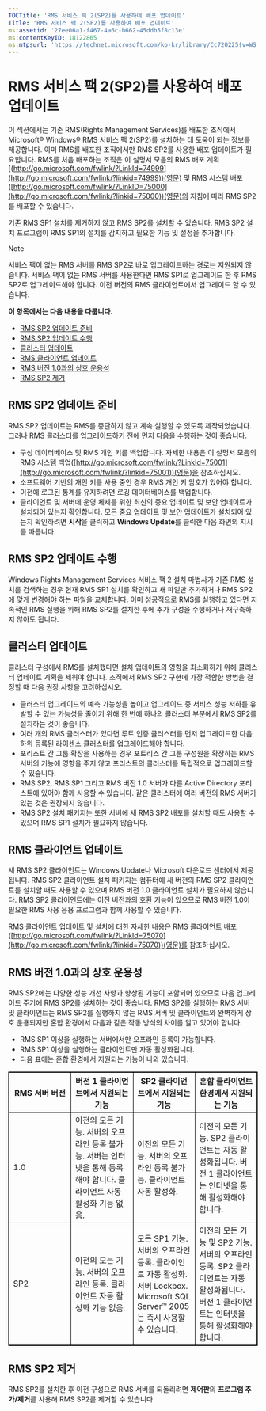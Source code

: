 ```yaml
---
TOCTitle: 'RMS 서비스 팩 2(SP2)를 사용하여 배포 업데이트'
Title: 'RMS 서비스 팩 2(SP2)를 사용하여 배포 업데이트'
ms:assetid: '27ee06a1-f467-4a6c-b662-45ddb5f8c13e'
ms:contentKeyID: 18122865
ms:mtpsurl: 'https://technet.microsoft.com/ko-kr/library/Cc720225(v=WS.10)'
---
```


RMS 서비스 팩 2(SP2)를 사용하여 배포 업데이트
=============================================

이 섹션에서는 기존 RMS(Rights Management Services)를 배포한 조직에서 Microsoft® Windows® RMS 서비스 팩 2(SP2)를 설치하는 데 도움이 되는 정보를 제공합니다. 이미 RMS를 배포한 조직에서만 RMS SP2를 사용한 배포 업데이트가 필요합니다. RMS를 처음 배포하는 조직은 이 설명서 모음의 RMS 배포 계획[(http://go.microsoft.com/fwlink/?LinkId=74999](http://go.microsoft.com/fwlink/?linkid=74999))(영문) 및 RMS 시스템 배포([http://go.microsoft.com/fwlink/?LinkID=75000](http://go.microsoft.com/fwlink/?linkid=75000))(영문)의 지침에 따라 RMS SP2를 배포할 수 있습니다.

기존 RMS SP1 설치를 제거하지 않고 RMS SP2를 설치할 수 있습니다. RMS SP2 설치 프로그램이 RMS SP1의 설치를 감지하고 필요한 기능 및 설정을 추가합니다.

> [!NOTE]  
> 서비스 팩이 없는 RMS 서버를 RMS SP2로 바로 업그레이드하는 경로는 지원되지 않습니다. 서비스 팩이 없는 RMS 서버를 사용한다면 RMS SP1로 업그레이드 한 후 RMS SP2로 업그레이드해야 합니다. 이전 버전의 RMS 클라이언트에서 업그레이드 할 수 있습니다.

**이 항목에서는 다음 내용을 다룹니다.**

-   [RMS SP2 업데이트 준비](#bkmk_preparingforsp2update)
-   [RMS SP2 업데이트 수행](#bkmk_performingsp2update)
-   [클러스터 업데이트](#bkmk_updateclusters)
-   [RMS 클라이언트 업데이트](#bkmk_updateclients)
-   [RMS 버전 1.0과의 상호 운용성](#bkmk_interop)
-   [RMS SP2 제거](#bkmk_removingrms)

<span id="bkmk_PreparingForSP2Update"></span>
RMS SP2 업데이트 준비
---------------------

RMS SP2 업데이트는 RMS를 중단하지 않고 계속 실행할 수 있도록 제작되었습니다. 그러나 RMS 클러스터를 업그레이드하기 전에 먼저 다음을 수행하는 것이 좋습니다.

-   구성 데이터베이스 및 RMS 개인 키를 백업합니다. 자세한 내용은 이 설명서 모음의 RMS 시스템 백업([http://go.microsoft.com/fwlink/?LinkId=75001](http://go.microsoft.com/fwlink/?linkid=75001))(영문)을 참조하십시오.
-   소프트웨어 기반의 개인 키를 사용 중인 경우 RMS 개인 키 암호가 있어야 합니다.
-   이전에 로그된 통계를 유지하려면 로깅 데이터베이스를 백업합니다.
-   클라이언트 및 서버에 운영 체제를 위한 최신의 중요 업데이트 및 보안 업데이트가 설치되어 있는지 확인합니다. 모든 중요 업데이트 및 보안 업데이트가 설치되어 있는지 확인하려면 **시작**을 클릭하고 **Windows Update**를 클릭한 다음 화면의 지시를 따릅니다.

<span id="bkmk_PerformingSP2Update"></span>
RMS SP2 업데이트 수행
---------------------

Windows Rights Management Services 서비스 팩 2 설치 마법사가 기존 RMS 설치를 검색하는 경우 현재 RMS SP1 설치를 확인하고 새 파일만 추가하거나 RMS SP2에 맞게 변경해야 하는 파일을 교체합니다. 이미 성공적으로 RMS를 실행하고 있다면 지속적인 RMS 실행을 위해 RMS SP2를 설치한 후에 추가 구성을 수행하거나 재구축하지 않아도 됩니다.

<span id="bkmk_UpdateClusters"></span>
클러스터 업데이트
-----------------

클러스터 구성에서 RMS를 설치했다면 설치 업데이트의 영향을 최소화하기 위해 클러스터 업데이트 계획을 세워야 합니다. 조직에서 RMS SP2 구현에 가장 적합한 방법을 결정할 때 다음 권장 사항을 고려하십시오.

-   클러스터 업그레이드의 예측 가능성을 높이고 업그레이드 중 서비스 성능 저하를 유발할 수 있는 가능성을 줄이기 위해 한 번에 하나의 클러스터 부분에서 RMS SP2를 설치하는 것이 좋습니다.
-   여러 개의 RMS 클러스터가 있다면 루트 인증 클러스터를 먼저 업그레이드한 다음 하위 등록된 라이센스 클러스터를 업그레이드해야 합니다.
-   포리스트 간 그룹 확장을 사용하는 경우 포트리스 간 그룹 구성원을 확장하는 RMS 서버의 기능에 영향을 주지 않고 포리스트의 클러스터를 독립적으로 업그레이드할 수 있습니다.
-   RMS SP2, RMS SP1 그리고 RMS 버전 1.0 서버가 다른 Active Directory 포리스트에 있어야 함께 사용할 수 있습니다. 같은 클러스터에 여러 버전의 RMS 서버가 있는 것은 권장되지 않습니다.
-   RMS SP2 설치 패키지는 또한 서버에 새 RMS SP2 배포를 설치할 때도 사용할 수 있으며 RMS SP1 설치가 필요하지 않습니다.

<span id="bkmk_UpdateClients"></span>
RMS 클라이언트 업데이트
-----------------------

새 RMS SP2 클라이언트는 Windows Update나 Microsoft 다운로드 센터에서 제공됩니다. RMS SP2 클라이언트 설치 패키지는 컴퓨터에 새 버전의 RMS SP2 클라이언트를 설치할 때도 사용할 수 있으며 RMS 버전 1.0 클라이언트 설치가 필요하지 않습니다. RMS SP2 클라이언트에는 이전 버전과의 호환 기능이 있으므로 RMS 버전 1.0이 필요한 RMS 사용 응용 프로그램과 함께 사용할 수 있습니다.

RMS 클라이언트 업데이트 및 설치에 대한 자세한 내용은 RMS 클라이언트 배포([http://go.microsoft.com/fwlink/?LinkId=75070](http://go.microsoft.com/fwlink/?linkid=75070))(영문)를 참조하십시오.

<span id="bkmk_InterOp"></span>
RMS 버전 1.0과의 상호 운용성
----------------------------

RMS SP2에는 다양한 성능 개선 사항과 향상된 기능이 포함되어 있으므로 다음 업그레이드 주기에 RMS SP2를 설치하는 것이 좋습니다. RMS SP2를 실행하는 RMS 서버 및 클라이언트는 RMS SP2를 실행하지 않는 RMS 서버 및 클라이언트와 완벽하게 상호 운용되지만 혼합 환경에서 다음과 같은 작동 방식의 차이를 알고 있어야 합니다.

-   RMS SP1 이상을 실행하는 서버에서만 오프라인 등록이 가능합니다.
-   RMS SP1 이상을 실행하는 클라이언트만 자동 활성화됩니다.
-   다음 표에는 혼합 환경에서 지원되는 기능이 나와 있습니다.


<p></p>
<table style="border:1px solid black;">
<colgroup>
<col width="25%" />
<col width="25%" />
<col width="25%" />
<col width="25%" />
</colgroup>
<thead>
<tr class="header">
<th style="border:1px solid black;" >RMS 서버 버전</th>
<th style="border:1px solid black;" >버전 1 클라이언트에서 지원되는 기능</th>
<th style="border:1px solid black;" >SP2 클라이언트에서 지원되는 기능</th>
<th style="border:1px solid black;" >혼합 클라이언트 환경에서 지원되는 기능</th>
</tr>
</thead>
<tbody>
<tr class="odd">
<td style="border:1px solid black;">1.0</td>
<td style="border:1px solid black;">이전의 모든 기능.
서버의 오프라인 등록 불가능. 서버는 인터넷을 통해 등록해야 합니다.
클라이언트 자동 활성화 기능 없음.</td>
<td style="border:1px solid black;">이전의 모든 기능.
서버의 오프라인 등록 불가능.
클라이언트 자동 활성화.</td>
<td style="border:1px solid black;">이전의 모든 기능.
SP2 클라이언트는 자동 활성화됩니다.
버전 1 클라이언트는 인터넷을 통해 활성화해야 합니다.</td>
</tr>
<tr class="even">
<td style="border:1px solid black;">SP2</td>
<td style="border:1px solid black;">이전의 모든 기능.
서버의 오프라인 등록.
클라이언트 자동 활성화 기능 없음.</td>
<td style="border:1px solid black;">모든 SP1 기능.
서버의 오프라인 등록.
클라이언트 자동 활성화.
서버 Lockbox.
Microsoft SQL Server™ 2005는 즉시 사용할 수 있습니다.</td>
<td style="border:1px solid black;">이전의 모든 기능 및 SP2 기능.
서버의 오프라인 등록.
SP2 클라이언트는 자동 활성화됩니다.
버전 1 클라이언트는 인터넷을 통해 활성화해야 합니다.</td>
</tr>
</tbody>
</table>
 

<span id="bkmk_RemovingRMS"></span>
RMS SP2 제거
------------

RMS SP2를 설치한 후 이전 구성으로 RMS 서버를 되돌리려면 **제어판**의 **프로그램 추가/제거**를 사용해 RMS SP2를 제거할 수 있습니다.
